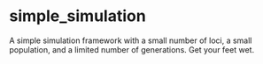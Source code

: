 # simple_simulation
A simple simulation framework with a small number of loci, a small population, and a limited number of generations. Get your feet wet.
